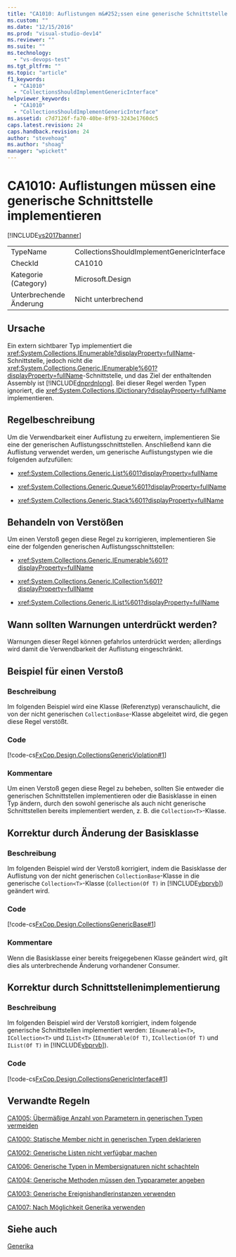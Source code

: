 ```yaml
---
title: "CA1010: Auflistungen m&#252;ssen eine generische Schnittstelle implementieren | Microsoft Docs"
ms.custom: ""
ms.date: "12/15/2016"
ms.prod: "visual-studio-dev14"
ms.reviewer: ""
ms.suite: ""
ms.technology: 
  - "vs-devops-test"
ms.tgt_pltfrm: ""
ms.topic: "article"
f1_keywords: 
  - "CA1010"
  - "CollectionsShouldImplementGenericInterface"
helpviewer_keywords: 
  - "CA1010"
  - "CollectionsShouldImplementGenericInterface"
ms.assetid: c7d7126f-fa70-40be-8f93-3243e1760dc5
caps.latest.revision: 24
caps.handback.revision: 24
author: "stevehoag"
ms.author: "shoag"
manager: "wpickett"
---
```

# CA1010: Auflistungen m&#252;ssen eine generische Schnittstelle implementieren
[!INCLUDE[vs2017banner](../code-quality/includes/vs2017banner.md)]

|||  
|-|-|  
|TypeName|CollectionsShouldImplementGenericInterface|  
|CheckId|CA1010|  
|Kategorie \(Category\)|Microsoft.Design|  
|Unterbrechende Änderung|Nicht unterbrechend|  
  
## Ursache  
 Ein extern sichtbarer Typ implementiert die <xref:System.Collections.IEnumerable?displayProperty=fullName>\-Schnittstelle, jedoch nicht die <xref:System.Collections.Generic.IEnumerable%601?displayProperty=fullName>\-Schnittstelle, und das Ziel der enthaltenden Assembly ist [!INCLUDE[dnprdnlong](../code-quality/includes/dnprdnlong_md.md)].  Bei dieser Regel werden Typen ignoriert, die <xref:System.Collections.IDictionary?displayProperty=fullName> implementieren.  
  
## Regelbeschreibung  
 Um die Verwendbarkeit einer Auflistung zu erweitern, implementieren Sie eine der generischen Auflistungsschnittstellen.  Anschließend kann die Auflistung verwendet werden, um generische Auflistungstypen wie die folgenden aufzufüllen:  
  
-   <xref:System.Collections.Generic.List%601?displayProperty=fullName>  
  
-   <xref:System.Collections.Generic.Queue%601?displayProperty=fullName>  
  
-   <xref:System.Collections.Generic.Stack%601?displayProperty=fullName>  
  
## Behandeln von Verstößen  
 Um einen Verstoß gegen diese Regel zu korrigieren, implementieren Sie eine der folgenden generischen Auflistungsschnittstellen:  
  
-   <xref:System.Collections.Generic.IEnumerable%601?displayProperty=fullName>  
  
-   <xref:System.Collections.Generic.ICollection%601?displayProperty=fullName>  
  
-   <xref:System.Collections.Generic.IList%601?displayProperty=fullName>  
  
## Wann sollten Warnungen unterdrückt werden?  
 Warnungen dieser Regel können gefahrlos unterdrückt werden; allerdings wird damit die Verwendbarkeit der Auflistung eingeschränkt.  
  
## Beispiel für einen Verstoß  
  
### **Beschreibung**  
 Im folgenden Beispiel wird eine Klasse \(Referenztyp\) veranschaulicht, die von der nicht generischen `CollectionBase`\-Klasse abgeleitet wird, die gegen diese Regel verstößt.  
  
### Code  
 [!code-cs[FxCop.Design.CollectionsGenericViolation#1](../code-quality/codesnippet/CSharp/ca1010-collections-should-implement-generic-interface_1.cs)]  
  
### Kommentare  
 Um einen Verstoß gegen diese Regel zu beheben, sollten Sie entweder die generischen Schnittstellen implementieren oder die Basisklasse in einen Typ ändern, durch den sowohl generische als auch nicht generische Schnittstellen bereits implementiert werden, z. B. die `Collection<T>`\-Klasse.  
  
## Korrektur durch Änderung der Basisklasse  
  
### **Beschreibung**  
 Im folgenden Beispiel wird der Verstoß korrigiert, indem die Basisklasse der Auflistung von der nicht generischen `CollectionBase`\-Klasse in die generische `Collection<T>`\-Klasse \(`Collection(Of T)` in [!INCLUDE[vbprvb](../code-quality/includes/vbprvb_md.md)]\) geändert wird.  
  
### Code  
 [!code-cs[FxCop.Design.CollectionsGenericBase#1](../code-quality/codesnippet/CSharp/ca1010-collections-should-implement-generic-interface_2.cs)]  
  
### Kommentare  
 Wenn die Basisklasse einer bereits freigegebenen Klasse geändert wird, gilt dies als unterbrechende Änderung vorhandener Consumer.  
  
## Korrektur durch Schnittstellenimplementierung  
  
### **Beschreibung**  
 Im folgenden Beispiel wird der Verstoß korrigiert, indem folgende generische Schnittstellen implementiert werden: `IEnumerable<T>`, `ICollection<T>` und `IList<T>` \(`IEnumerable(Of T)`, `ICollection(Of T)` und `IList(Of T)` in [!INCLUDE[vbprvb](../code-quality/includes/vbprvb_md.md)]\).  
  
### Code  
 [!code-cs[FxCop.Design.CollectionsGenericInterface#1](../code-quality/codesnippet/CSharp/ca1010-collections-should-implement-generic-interface_3.cs)]  
  
## Verwandte Regeln  
 [CA1005: Übermäßige Anzahl von Parametern in generischen Typen vermeiden](../code-quality/ca1005-avoid-excessive-parameters-on-generic-types.md)  
  
 [CA1000: Statische Member nicht in generischen Typen deklarieren](../code-quality/ca1000-do-not-declare-static-members-on-generic-types.md)  
  
 [CA1002: Generische Listen nicht verfügbar machen](../code-quality/ca1002-do-not-expose-generic-lists.md)  
  
 [CA1006: Generische Typen in Membersignaturen nicht schachteln](../code-quality/ca1006-do-not-nest-generic-types-in-member-signatures.md)  
  
 [CA1004: Generische Methoden müssen den Typparameter angeben](../code-quality/ca1004-generic-methods-should-provide-type-parameter.md)  
  
 [CA1003: Generische Ereignishandlerinstanzen verwenden](../code-quality/ca1003-use-generic-event-handler-instances.md)  
  
 [CA1007: Nach Möglichkeit Generika verwenden](../code-quality/ca1007-use-generics-where-appropriate.md)  
  
## Siehe auch  
 [Generika](/dotnet/csharp/programming-guide/generics/index)